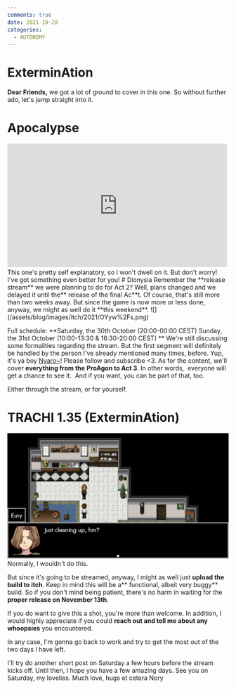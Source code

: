 ```yaml
---
comments: true
date: 2021-10-28
categories:
  - AUTONOMY
---
```


# ExterminAtion

**Dear Friends,**
we got a lot of ground to cover in this one.
So without further ado, let's jump straight into it.
# Apocalypse
<iframe src="https://www.youtube.com/embed/5KOoS-i0NWY" width="500" height="281" frameborder="0" allowfullscreen></iframe>
This one's pretty self explanatory, so I won't dwell on it.
But don't worry! I've got something even better for you!
# Dionysia
Remember the **release stream** we were planning to do for Act 2?
Well, plans changed and we delayed it until the** release of the final Ac**t.
Of course, that's still more than two weeks away. 
But since the game is now more or less done, anyway, we might as well do it **this weekend**.
![](/assets/blog/images/itch/2021/OYyw%2Fs.png)
<!-- more -->

Full schedule:
**Saturday, the 30th October (20:00-00:00 CEST)
Sunday, the 31st October (10:00-13:30 & 16:30-20:00 CEST) **
We're still discussing some formalities regarding the stream.
But the first segment will definitely be handled by the person I've already mentioned many times, before.
Yup, it's ya boy [Nyaro~](https://www.twitch.tv/nyaro)!
Please follow and subscribe <3.
As for the content, we'll cover **everything from the** **ProAgon to Act 3**.
In other words,  everyone will get a chance to see it.  And if you want, you can be part of that, too.

Either through the stream, or for yourself.

# TRACHI 1.35 (ExterminAtion)
![](/assets/blog/images/itch/2021/Phtii8.png)
Normally, I wouldn't do this.

But since it's going to be streamed, anyway, I might as well just **upload the build to itch**.
Keep in mind this will be a** functional, albeit very buggy** build.
So if you don't mind being patient, there's no harm in waiting for the **proper release on November 13th**.

If you do want to give this a shot, you're more than welcome.
In addition, I would highly appreciate if you could **reach out and tell me about any whoopsies** you encountered.

In any case, I'm gonna go back to work and try to get the most out of the two days I have left.

I'll try do another short post on Saturday a few hours before the stream kicks off.
Until then, I hope you have a few amazing days.
See you on Saturday, my lovelies.
Much love, hugs et cetera
Nory
